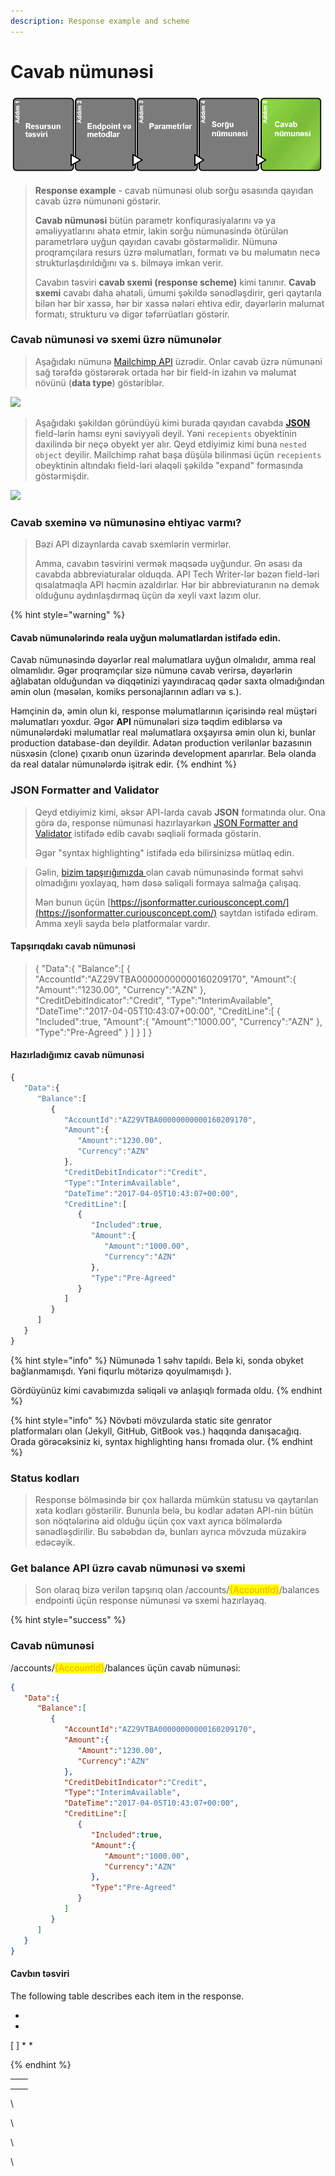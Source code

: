 ```yaml
---
description: Response example and scheme
---
```


# Cavab nümunəsi



![](../.gitbook/assets/response.png)

> **Response example** - cavab nümunəsi olub sorğu əsasında qayıdan cavab üzrə nümunəni göstərir.&#x20;
>
> **Cavab nümunəsi** bütün parametr konfiqurasiyalarını və ya əməliyyatlarını əhatə etmir, lakin sorğu nümunəsində ötürülən parametrlərə uyğun qayıdan cavabı göstərməlidir. Nümunə proqramçılara resurs üzrə məlumatları, formatı və bu məlumatın necə strukturlaşdırıldığını və s. bilməyə imkan verir.
>
> Cavabın təsviri **cavab sxemi (response scheme)** kimi tanınır. **Cavab sxemi** cavabı daha əhatəli, ümumi şəkildə sənədləşdirir, geri qaytarıla bilən hər bir xassə, hər bir xassə nələri ehtiva edir, dəyərlərin məlumat formatı, strukturu və digər təfərrüatları göstərir.

### Cavab nümunəsi və sxemi üzrə nümunələr

> Aşağıdakı nümunə [Mailchimp API](https://mailchimp.com/developer/marketing/api/campaigns/get-campaign-info/) üzrədir. Onlar cavab üzrə nümunəni sağ tərəfdə göstərərək ortada hər bir field-in izahın və məlumat növünü (**data type**) göstəriblər.&#x20;

![](../.gitbook/assets/mailchimp\_response\_sample.png)

> Aşağıdakı şəkildən göründüyü kimi burada qayıdan cavabda [**JSON**](../api-dizayn/parametrl-r.md#json-uezr-uemumi-m-lumat) field-lərin hamsı eyni səviyyəli deyil. Yəni `recepients` obyektinin daxilində bir neçə obyekt yer alır. Qeyd etdiyimiz kimi buna `nested object` deyilir. Mailchimp rahat başa düşülə bilinməsi üçün `recepients` obeyktinin altındakı field-ləri əlaqəli şəkildə "expand" formasında göstərmişdir.

![](../.gitbook/assets/mailchim\_nested\_object.png)

### Cavab sxeminə və nümunəsinə ehtiyac varmı? <a href="#do-you-need-to-define-the-response" id="do-you-need-to-define-the-response"></a>

> Bəzi API dizaynlarda cavab sxemlərin vermirlər.&#x20;
>
> Amma, cavabın təsvirini vermək məqsədə uyğundur. Ən əsası da cavabda abbreviaturalar olduqda. API Tech Writer-lər bəzən field-ləri qısalatmaqla API həcmin azaldırlar. Hər bir abbreviaturanın nə demək olduğunu aydınlaşdırmaq üçün də xeyli vaxt lazım olur.

{% hint style="warning" %}
#### Cavab nümunələrində reala uyğun məlumatlardan istifadə edin. <a href="#use-realistic-values-in-the-example-response" id="use-realistic-values-in-the-example-response"></a>

Cavab nümunəsində dəyərlər real məlumatlara uyğun olmalıdır, amma real olmamlıdır. Əgər proqramçılar sizə nümunə cavab verirsə, dəyərlərin ağlabatan olduğundan və diqqətinizi yayındıracaq qədər saxta olmadığından əmin olun (məsələn, komiks personajlarının adları və s.).&#x20;

Həmçinin də, əmin olun ki, response məlumatlarının içərisində real müştəri məlumatları yoxdur. Əgər **API** nümunələri sizə təqdim ediblərsə və nümunələrdəki məlumatlar real məlumatlara oxşayırsa əmin olun ki, bunlar production database-dən deyildir. Adətən production verilənlər bazasının nüsxəsin (clone) çıxarıb onun üzərində development aparırlar. Belə olanda da real datalar nümunələrdə işitrak edir.&#x20;
{% endhint %}

### JSON Formatter and Validator <a href="#format-the-json-and-use-code-syntax-highlighting" id="format-the-json-and-use-code-syntax-highlighting"></a>

> Qeyd etdiyimiz kimi, əksər API-larda cavab **JSON** formatında olur. Ona görə də, response nümunəsi hazırlayarkən [JSON Formatter and Validator](http://jsonformatter.curiousconcept.com/) istifadə edib cavabı səqliəli formada göstərin.
>
> Əgər "syntax highlighting" istifadə edə bilirsinizsə mütləq edin.&#x20;

> Gəlin, [bizim tapşırığımızda ](broken-reference)olan cavab nümunəsində format səhvi olmadığını yoxlayaq, həm dəsə səliqəli formaya salmağa çalışaq.
>
> Mən bunun üçün [https://jsonformatter.curiousconcept.com/](https://jsonformatter.curiousconcept.com/) saytdan istifadə edirəm. Amma xeyli sayda belə platformalar vardır.&#x20;

#### Tapşırıqdakı cavab nümunəsi

> { "Data":{ "Balance":\[ { "AccountId":"AZ29VTBA00000000000160209170", "Amount":{ "Amount":"1230.00", "Currency":"AZN" }, "CreditDebitIndicator":"Credit", "Type":"InterimAvailable", "DateTime":"2017-04-05T10:43:07+00:00", "CreditLine":\[ { "Included":true, "Amount":{ "Amount":"1000.00", "Currency":"AZN" }, "Type":"Pre-Agreed" } ] } ] }&#x20;

#### Hazırladığımız cavab nümunəsi

```javascript
{
   "Data":{
      "Balance":[
         {
            "AccountId":"AZ29VTBA00000000000160209170",
            "Amount":{
               "Amount":"1230.00",
               "Currency":"AZN"
            },
            "CreditDebitIndicator":"Credit",
            "Type":"InterimAvailable",
            "DateTime":"2017-04-05T10:43:07+00:00",
            "CreditLine":[
               {
                  "Included":true,
                  "Amount":{
                     "Amount":"1000.00",
                     "Currency":"AZN"
                  },
                  "Type":"Pre-Agreed"
               }
            ]
         }
      ]
   }
}
```

{% hint style="info" %}
Nümunədə 1 səhv tapıldı. Belə ki, sonda obyket bağlanmamışdı. Yəni fiqurlu mötərizə qoyulmamışdı }.

Gördüyünüz kimi cavabımızda səliqəli və anlaşıqlı formada oldu.
{% endhint %}

{% hint style="info" %}
Növbəti mövzularda static site genrator platformaları olan (Jekyll, GitHub, GitBook vəs.) haqqında danışacağıq. Orada görəcəksiniz ki, syntax highlighting hansı fromada olur.
{% endhint %}

### Status kodları

> Response bölməsində bir çox hallarda mümkün statusu və qaytarılan xəta kodları göstərilir. Bununla belə, bu kodlar adətən API-nin bütün son nöqtələrinə aid olduğu üçün çox vaxt ayrıca bölmələrdə sənədləşdirilir. Bu səbəbdən də, bunları ayrıca mövzuda müzakirə edəcəyik.

### Get balance API üzrə cavab nümunəsi və sxemi

> Son olaraq bizə verilən tapşırıq olan /accounts/<mark style="color:orange;">{AccountId}</mark>/balances endpointi üçün response nümunəsi və sxemi hazırlayaq.&#x20;

{% hint style="success" %}
### Cavab nümunəsi

/accounts/<mark style="color:orange;">{AccountId}</mark>/balances üçün cavab nümunəsi:

```json
{
   "Data":{
      "Balance":[
         {
            "AccountId":"AZ29VTBA00000000000160209170",
            "Amount":{
               "Amount":"1230.00",
               "Currency":"AZN"
            },
            "CreditDebitIndicator":"Credit",
            "Type":"InterimAvailable",
            "DateTime":"2017-04-05T10:43:07+00:00",
            "CreditLine":[
               {
                  "Included":true,
                  "Amount":{
                     "Amount":"1000.00",
                     "Currency":"AZN"
                  },
                  "Type":"Pre-Agreed"
               }
            ]
         }
      ]
   }
}
```

#### Cavbın təsviri

The following table describes each item in the response.

*
*
[ ]   *
*


{% endhint %}

|   |   |
| - | - |
|   |   |
|   |   |
|   |   |

\


\


\


\
